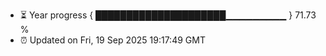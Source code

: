 - ⏳ Year progress { █████████████████████▁▁▁▁▁▁▁▁▁ } 71.73 %
- ⏰ Updated on Fri, 19 Sep 2025 19:17:49 GMT

